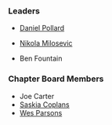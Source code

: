 ### Leaders

* [Daniel Pollard](mailto:daniel.pollard@owasp.org)
* [Nikola Milosevic](mailto:nikola.milosevic@owasp.org)


* Ben Fountain

### Chapter Board Members
* Joe Carter
* [Saskia Coplans](mailto:saskia@digitalinerruption.com)
* [Wes Parsons](mailto:parsonswesley@gmail.com)
